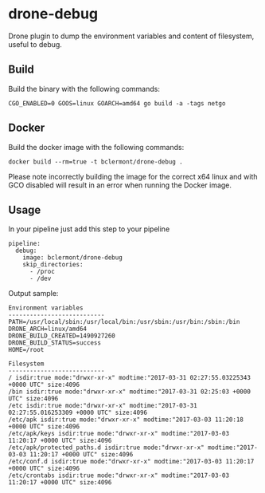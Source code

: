 # drone-debug

Drone plugin to dump the environment variables and content of filesystem, useful to debug.

## Build

Build the binary with the following commands:

```
CGO_ENABLED=0 GOOS=linux GOARCH=amd64 go build -a -tags netgo
```

## Docker

Build the docker image with the following commands:

```
docker build --rm=true -t bclermont/drone-debug .
```

Please note incorrectly building the image for the correct x64 linux and with
GCO disabled will result in an error when running the Docker image.

## Usage

In your pipeline just add this step to your pipeline

```
pipeline:
  debug:
    image: bclermont/drone-debug
    skip_directories:
      - /proc
      - /dev
```

Output sample:

```
Environment variables
---------------------------
PATH=/usr/local/sbin:/usr/local/bin:/usr/sbin:/usr/bin:/sbin:/bin
DRONE_ARCH=linux/amd64
DRONE_BUILD_CREATED=1490927260
DRONE_BUILD_STATUS=success
HOME=/root

Filesystem
---------------------------
/ isdir:true mode:"drwxr-xr-x" modtime:"2017-03-31 02:27:55.03225343 +0000 UTC" size:4096
/bin isdir:true mode:"drwxr-xr-x" modtime:"2017-03-31 02:25:03 +0000 UTC" size:4096
/etc isdir:true mode:"drwxr-xr-x" modtime:"2017-03-31 02:27:55.016253309 +0000 UTC" size:4096
/etc/apk isdir:true mode:"drwxr-xr-x" modtime:"2017-03-03 11:20:18 +0000 UTC" size:4096
/etc/apk/keys isdir:true mode:"drwxr-xr-x" modtime:"2017-03-03 11:20:17 +0000 UTC" size:4096
/etc/apk/protected_paths.d isdir:true mode:"drwxr-xr-x" modtime:"2017-03-03 11:20:17 +0000 UTC" size:4096
/etc/conf.d isdir:true mode:"drwxr-xr-x" modtime:"2017-03-03 11:20:17 +0000 UTC" size:4096
/etc/crontabs isdir:true mode:"drwxr-xr-x" modtime:"2017-03-03 11:20:17 +0000 UTC" size:4096
```
